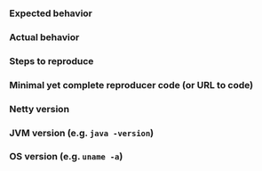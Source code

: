 ### Expected behavior

### Actual behavior

### Steps to reproduce

### Minimal yet complete reproducer code (or URL to code)

### Netty version

### JVM version (e.g. `java -version`)

### OS version (e.g. `uname -a`)
